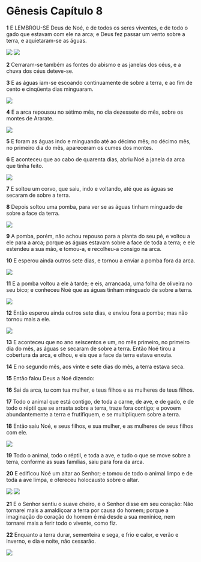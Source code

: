 # Gênesis Capítulo 8

**1** 	E LEMBROU-SE Deus de Noé, e de todos os seres viventes, e de todo o gado que estavam com ele na arca; e Deus fez passar um vento sobre a terra, e aquietaram-se as águas.

![](../Images/SweetPublishing/1-8-1.jpg) ![](../Images/SweetPublishing/1-8-2.jpg) 

**2** 	Cerraram-se também as fontes do abismo e as janelas dos céus, e a chuva dos céus deteve-se.

**3** 	E as águas iam-se escoando continuamente de sobre a terra, e ao fim de cento e cinqüenta dias minguaram.

![](../Images/SweetPublishing/1-8-3.jpg) 

**4** 	E a arca repousou no sétimo mês, no dia dezessete do mês, sobre os montes de Ararate.

![](../Images/SweetPublishing/1-8-4.jpg) 

**5** 	E foram as águas indo e minguando até ao décimo mês; no décimo mês, no primeiro dia do mês, apareceram os cumes dos montes.

**6** 	E aconteceu que ao cabo de quarenta dias, abriu Noé a janela da arca que tinha feito.

![](../Images/SweetPublishing/1-8-5.jpg) 

**7** 	E soltou um corvo, que saiu, indo e voltando, até que as águas se secaram de sobre a terra.

**8** 	Depois soltou uma pomba, para ver se as águas tinham minguado de sobre a face da terra.

![](../Images/SweetPublishing/1-8-8.jpg) 

**9** 	A pomba, porém, não achou repouso para a planta do seu pé, e voltou a ele para a arca; porque as águas estavam sobre a face de toda a terra; e ele estendeu a sua mão, e tomou-a, e recolheu-a consigo na arca.

**10** 	E esperou ainda outros sete dias, e tornou a enviar a pomba fora da arca.

![](../Images/SweetPublishing/1-8-9.jpg) 

**11** 	E a pomba voltou a ele à tarde; e eis, arrancada, uma folha de oliveira no seu bico; e conheceu Noé que as águas tinham minguado de sobre a terra.

![](../Images/SweetPublishing/1-8-10.jpg) 

**12** 	Então esperou ainda outros sete dias, e enviou fora a pomba; mas não tornou mais a ele.

![](../Images/SweetPublishing/1-8-11.jpg) 

**13** 	E aconteceu que no ano seiscentos e um, no mês primeiro, no primeiro dia do mês, as águas se secaram de sobre a terra. Então Noé tirou a cobertura da arca, e olhou, e eis que a face da terra estava enxuta.

**14** 	E no segundo mês, aos vinte e sete dias do mês, a terra estava seca.

**15** 	Então falou Deus a Noé dizendo:

**16** 	Sai da arca, tu com tua mulher, e teus filhos e as mulheres de teus filhos.

**17** 	Todo o animal que está contigo, de toda a carne, de ave, e de gado, e de todo o réptil que se arrasta sobre a terra, traze fora contigo; e povoem abundantemente a terra e frutifiquem, e se multipliquem sobre a terra.

**18** 	Então saiu Noé, e seus filhos, e sua mulher, e as mulheres de seus filhos com ele.

![](../Images/SweetPublishing/1-8-12.jpg) 

**19** 	Todo o animal, todo o réptil, e toda a ave, e tudo o que se move sobre a terra, conforme as suas famílias, saiu para fora da arca.

**20** 	E edificou Noé um altar ao Senhor; e tomou de todo o animal limpo e de toda a ave limpa, e ofereceu holocausto sobre o altar.

![](../Images/SweetPublishing/1-8-13.jpg) ![](../Images/SweetPublishing/1-8-14.jpg) 

**21** 	E o Senhor sentiu o suave cheiro, e o Senhor disse em seu coração: Não tornarei mais a amaldiçoar a terra por causa do homem; porque a imaginação do coração do homem é má desde a sua meninice, nem tornarei mais a ferir todo o vivente, como fiz.

**22** 	Enquanto a terra durar, sementeira e sega, e frio e calor, e verão e inverno, e dia e noite, não cessarão.

![](../Images/SweetPublishing/1-1-6.jpg) 

